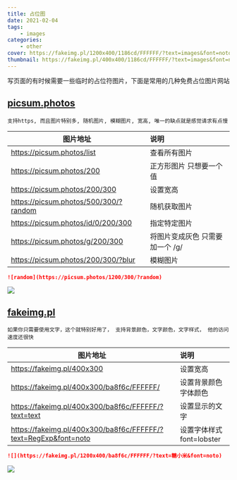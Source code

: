 ```yaml
---
title: 占位图
date: 2021-02-04
tags:
    - images
categories:
    - other
cover: https://fakeimg.pl/1200x400/1186cd/FFFFFF/?text=images&font=noto
thumbnail: https://fakeimg.pl/400x400/1186cd/FFFFFF/?text=images&font=noto
---
```


写页面的有时候需要一些临时的占位符图片，下面是常用的几种免费占位图片网站

## [picsum.photos](https://picsum.photos/)

`支持https, 而且图片特别多, 随机图片, 模糊图片, 宽高, 唯一的缺点就是感觉请求有点慢`

<!--more-->

| 图片地址                              | 说明                            |
| ------------------------------------- | :------------------------------ |
| https://picsum.photos/list            | 查看所有图片                    |
| https://picsum.photos/200             | 正方形图片 只想要一个值         |
| https://picsum.photos/200/300         | 设置宽高                        |
| https://picsum.photos/500/300/?random | 随机获取图片                    |
| https://picsum.photos/id/0/200/300    | 指定特定图片                    |
| https://picsum.photos/g/200/300       | 将图片变成灰色 只需要加一个 /g/ |
| https://picsum.photos/200/300/?blur   | 模糊图片                        |

```markdown
![random](https://picsum.photos/1200/300/?random)
```

![](https://picsum.photos/1200/300/?random)

## [fakeimg.pl](https://fakeimg.pl)

`如果你只需要使用文字，这个就特别好用了， 支持背景颜色，文字颜色，文字样式， 他的访问速度还很快`

| 图片地址                                                        | 说明                      |
| --------------------------------------------------------------- | :------------------------ |
| https://fakeimg.pl/400x300                                      | 设置宽高                  |
| https://fakeimg.pl/400x300/ba8f6c/FFFFFF/                       | 设置背景颜色 字体颜色     |
| https://fakeimg.pl/400x300/ba8f6c/FFFFFF/?text=text             | 设置显示的文字            |
| https://fakeimg.pl/400x300/ba8f6c/FFFFFF/?text=RegExp&font=noto | 设置字体样式 font=lobster |

```markdown
![](https://fakeimg.pl/1200x400/ba8f6c/FFFFFF/?text=糖小米&font=noto)
```

![](https://fakeimg.pl/1200x400/ba8f6c/FFFFFF/?text=糖小米&font=noto)
